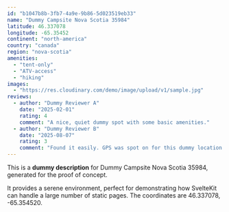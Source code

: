 ```yaml
---
id: "b1047b8b-3fb7-4a9e-9b86-5d023519eb33"
name: "Dummy Campsite Nova Scotia 35984"
latitude: 46.337078
longitude: -65.35452
continent: "north-america"
country: "canada"
region: "nova-scotia"
amenities:
  - "tent-only"
  - "ATV-access"
  - "hiking"
images:
  - "https://res.cloudinary.com/demo/image/upload/v1/sample.jpg"
reviews:
  - author: "Dummy Reviewer A"
    date: "2025-02-01"
    rating: 4
    comment: "A nice, quiet dummy spot with some basic amenities."
  - author: "Dummy Reviewer B"
    date: "2025-08-07"
    rating: 3
    comment: "Found it easily. GPS was spot on for this dummy location."
---
```


This is a **dummy description** for Dummy Campsite Nova Scotia 35984, generated for the proof of concept.

It provides a serene environment, perfect for demonstrating how SvelteKit can handle a large number of static pages. The coordinates are 46.337078, -65.354520.
